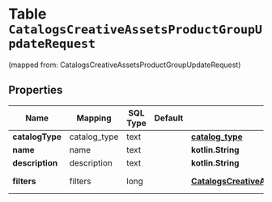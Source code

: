 
# Table `CatalogsCreativeAssetsProductGroupUpdateRequest`
(mapped from: CatalogsCreativeAssetsProductGroupUpdateRequest)

## Properties
Name | Mapping | SQL Type | Default | Type | Description | Notes
---- | ------- | -------- | ------- | ---- | ----------- | -----
**catalogType** | catalog_type | text |  | [**catalog_type**](#CatalogType) |  |  [optional]
**name** | name | text |  | **kotlin.String** |  |  [optional]
**description** | description | text |  | **kotlin.String** |  |  [optional]
**filters** | filters | long |  | [**CatalogsCreativeAssetsProductGroupFilters**](CatalogsCreativeAssetsProductGroupFilters.md) |  |  [optional] [foreignkey]






